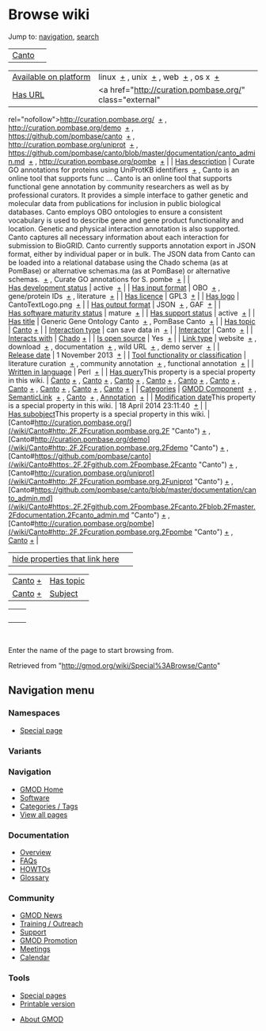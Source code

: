 <div id="mw-page-base" class="noprint">

</div>

<div id="mw-head-base" class="noprint">

</div>

<div id="content" class="mw-body" role="main">

<span id="top"></span>

<div id="mw-js-message" style="display:none;">

</div>



# <span dir="auto">Browse wiki</span>

<div id="bodyContent">

<div id="contentSub">

</div>

<div id="jump-to-nav" class="mw-jump">

Jump to: [navigation](#mw-navigation), [search](#p-search)

</div>

<div id="mw-content-text">

|                              |     |
|------------------------------|-----|
| [Canto](/wiki/Canto "Canto") |     |

|  |  |
|----|----|
| [Available on platform](/wiki/Property%3AAvailable_on_platform "Property:Available on platform") | <span class="smwb-value">linux  <span class="smwsearch">[+](/wiki/Special%3ASearchByProperty/Available-20on-20platform/linux "Special%3ASearchByProperty/Available-20on-20platform/linux")</span></span> , <span class="smwb-value">unix  <span class="smwsearch">[+](/wiki/Special%3ASearchByProperty/Available-20on-20platform/unix "Special%3ASearchByProperty/Available-20on-20platform/unix")</span></span> , <span class="smwb-value">web  <span class="smwsearch">[+](/wiki/Special%3ASearchByProperty/Available-20on-20platform/web "Special%3ASearchByProperty/Available-20on-20platform/web")</span></span> , <span class="smwb-value">os x  <span class="smwsearch">[+](/wiki/Special%3ASearchByProperty/Available-20on-20platform/os-20x "Special%3ASearchByProperty/Available-20on-20platform/os-20x")</span></span> |
| [Has URL](/wiki/Property%3AHas_URL "Property:Has URL") | <span class="smwb-value"><a href="http://curation.pombase.org/" class="external"
rel="nofollow">http://curation.pombase.org/</a>  <span class="smwsearch">[+](/wiki/Special%3ASearchByProperty/Has-20URL/http:-2F-2Fcuration.pombase.org-2F "Special%3ASearchByProperty/Has-20URL/http:-2F-2Fcuration.pombase.org-2F")</span></span> , <span class="smwb-value"><a href="http://curation.pombase.org/demo" class="external"
rel="nofollow">http://curation.pombase.org/demo</a>  <span class="smwsearch">[+](/wiki/Special%3ASearchByProperty/Has-20URL/http:-2F-2Fcuration.pombase.org-2Fdemo "Special%3ASearchByProperty/Has-20URL/http:-2F-2Fcuration.pombase.org-2Fdemo")</span></span> , <span class="smwb-value"><a href="https://github.com/pombase/canto" class="external"
rel="nofollow">https://github.com/pombase/canto</a>  <span class="smwsearch">[+](/wiki/Special%3ASearchByProperty/Has-20URL/https:-2F-2Fgithub.com-2Fpombase-2Fcanto "Special%3ASearchByProperty/Has-20URL/https:-2F-2Fgithub.com-2Fpombase-2Fcanto")</span></span> , <span class="smwb-value"><a href="http://curation.pombase.org/uniprot" class="external"
rel="nofollow">http://curation.pombase.org/uniprot</a>  <span class="smwsearch">[+](/wiki/Special%3ASearchByProperty/Has-20URL/http:-2F-2Fcuration.pombase.org-2Funiprot "Special%3ASearchByProperty/Has-20URL/http:-2F-2Fcuration.pombase.org-2Funiprot")</span></span> , <span class="smwb-value"><a
href="https://github.com/pombase/canto/blob/master/documentation/canto_admin.md"
class="external"
rel="nofollow">https://github.com/pombase/canto/blob/master/documentation/canto_admin.md</a>  <span class="smwsearch">[+](/wiki/Special%3ASearchByProperty/Has-20URL/https:-2F-2Fgithub.com-2Fpombase-2Fcanto-2Fblob-2Fmaster-2Fdocumentation-2Fcanto_admin.md "Special%3ASearchByProperty/Has-20URL/https:-2F-2Fgithub.com-2Fpombase-2Fcanto-2Fblob-2Fmaster-2Fdocumentation-2Fcanto admin.md")</span></span> , <span class="smwb-value"><a href="http://curation.pombase.org/pombe" class="external"
rel="nofollow">http://curation.pombase.org/pombe</a>  <span class="smwsearch">[+](/wiki/Special%3ASearchByProperty/Has-20URL/http:-2F-2Fcuration.pombase.org-2Fpombe "Special%3ASearchByProperty/Has-20URL/http:-2F-2Fcuration.pombase.org-2Fpombe")</span></span> |
| [Has description](/wiki/Property%3AHas_description "Property:Has description") | <span class="smwb-value">Curate GO annotations for proteins using UniProtKB identifiers  <span class="smwsearch">[+](/wiki/Special%3ASearchByProperty/Has-20description/Curate-20GO-20annotations-20for-20proteins-20using-20UniProtKB-20identifiers "Special%3ASearchByProperty/Has-20description/Curate-20GO-20annotations-20for-20proteins-20using-20UniProtKB-20identifiers")</span></span> , <span class="smwb-value">Canto is an online tool that supports func<span class="smw-highlighter" data-type="2" state="persistent" data-title="Information"><span class="smwtext"> … </span><span class="smwttcontent">Canto is an online tool that supports functional gene annotation by community researchers as well as by professional curators. It provides a simple interface to gather genetic and molecular data from publications for inclusion in public biological databases. Canto employs OBO ontologies to ensure a consistent vocabulary is used to describe gene and gene product functionality and location. Genetic and physical interaction annotation is also supported. Canto captures all necessary information about each interaction for submission to BioGRID. Canto currently supports annotation export in JSON format, either by individual paper or in bulk. The JSON data from Canto can be loaded into a relational database using the Chado schema (as at PomBase) or alternative schemas.</span></span>ma (as at PomBase) or alternative schemas.  <span class="smwsearch">[+](/mediawiki/index.php?title=Special%3ASearchByProperty&x=Has-20description%2FCanto-20is-20an-20online-20tool-20that-20supports-20functional-20gene-20annotation-20by-20community-20researchers-20as-20well-20as-20by-20professional-20curators.-20It-20provides-20a-20simple-20interface-20to-20gather-20genetic-20and-20molecular-20data-20from-20publications-20for-20inclusion-20in-20public-20biological-20databases.-20Canto-20employs-20OBO-20ontologies-20to-20ensure-20a-20consistent-20vocabulary-20is-20used-20to-20describe-20gene-20and-20gene-20product-20functionality-20and-20location.-0A-0AGenetic-20and-20physical-20interaction-20annotation-20is-20also-20supported.-20Canto-20captures-20all-20necessary-20information-20about-20each-20interaction-20for-20submission-20to-20BioGRID.-0A-0ACanto-20currently-20supports-20annotation-20export-20in-20JSON-20format%2C-20either-20by-20individual-20paper-20or-20in-20bulk.-20The-20JSON-20data-20from-20Canto-20can-20be-20loaded-20into-20a-20relational-20database-20using-20the-20Chado-20schema-20%28as-20at-20PomBase%29-20or-20alternative-20schemas. "Special%3ASearchByProperty")</span></span> , <span class="smwb-value">Curate GO annotations for S. pombe  <span class="smwsearch">[+](/wiki/Special%3ASearchByProperty/Has-20description/Curate-20GO-20annotations-20for-20S.-20pombe "Special%3ASearchByProperty/Has-20description/Curate-20GO-20annotations-20for-20S.-20pombe")</span></span> |
| [Has development status](/wiki/Property%3AHas_development_status "Property:Has development status") | <span class="smwb-value">active  <span class="smwsearch">[+](/wiki/Special%3ASearchByProperty/Has-20development-20status/active "Special%3ASearchByProperty/Has-20development-20status/active")</span></span> |
| [Has input format](/wiki/Property%3AHas_input_format "Property:Has input format") | <span class="smwb-value">OBO  <span class="smwsearch">[+](/wiki/Special%3ASearchByProperty/Has-20input-20format/OBO "Special%3ASearchByProperty/Has-20input-20format/OBO")</span></span> , <span class="smwb-value">gene/protein IDs  <span class="smwsearch">[+](/wiki/Special%3ASearchByProperty/Has-20input-20format/gene-2Fprotein-20IDs "Special%3ASearchByProperty/Has-20input-20format/gene-2Fprotein-20IDs")</span></span> , <span class="smwb-value">literature  <span class="smwsearch">[+](/wiki/Special%3ASearchByProperty/Has-20input-20format/literature "Special%3ASearchByProperty/Has-20input-20format/literature")</span></span> |
| [Has licence](/wiki/Property%3AHas_licence "Property:Has licence") | <span class="smwb-value">GPL3  <span class="smwsearch">[+](/wiki/Special%3ASearchByProperty/Has-20licence/GPL3 "Special%3ASearchByProperty/Has-20licence/GPL3")</span></span> |
| [Has logo](/wiki/Property%3AHas_logo "Property:Has logo") | <span class="smwb-value">CantoTextLogo.png  <span class="smwsearch">[+](/wiki/Special%3ASearchByProperty/Has-20logo/CantoTextLogo.png "Special%3ASearchByProperty/Has-20logo/CantoTextLogo.png")</span></span> |
| [Has output format](/wiki/Property%3AHas_output_format "Property:Has output format") | <span class="smwb-value">JSON  <span class="smwsearch">[+](/wiki/Special%3ASearchByProperty/Has-20output-20format/JSON "Special%3ASearchByProperty/Has-20output-20format/JSON")</span></span> , <span class="smwb-value">GAF  <span class="smwsearch">[+](/wiki/Special%3ASearchByProperty/Has-20output-20format/GAF "Special%3ASearchByProperty/Has-20output-20format/GAF")</span></span> |
| [Has software maturity status](/wiki/Property%3AHas_software_maturity_status "Property:Has software maturity status") | <span class="smwb-value">mature  <span class="smwsearch">[+](/wiki/Special%3ASearchByProperty/Has-20software-20maturity-20status/mature "Special%3ASearchByProperty/Has-20software-20maturity-20status/mature")</span></span> |
| [Has support status](/wiki/Property%3AHas_support_status "Property:Has support status") | <span class="smwb-value">active  <span class="smwsearch">[+](/wiki/Special%3ASearchByProperty/Has-20support-20status/active "Special%3ASearchByProperty/Has-20support-20status/active")</span></span> |
| [Has title](/wiki/Property%3AHas_title "Property:Has title") | <span class="smwb-value">Generic Gene Ontology Canto  <span class="smwsearch">[+](/wiki/Special%3ASearchByProperty/Has-20title/Generic-20Gene-20Ontology-20Canto "Special%3ASearchByProperty/Has-20title/Generic-20Gene-20Ontology-20Canto")</span></span> , <span class="smwb-value">PomBase Canto  <span class="smwsearch">[+](/wiki/Special%3ASearchByProperty/Has-20title/PomBase-20Canto "Special%3ASearchByProperty/Has-20title/PomBase-20Canto")</span></span> |
| [Has topic](/wiki/Property%3AHas_topic "Property:Has topic") | <span class="smwb-value">[Canto](/wiki/Canto "Canto") <span class="smwbrowse">[+](/wiki/Special%3ABrowse/Canto "Special%3ABrowse/Canto")</span></span> |
| [Interaction type](/wiki/Property%3AInteraction_type "Property:Interaction type") | <span class="smwb-value">can save data in  <span class="smwsearch">[+](/wiki/Special%3ASearchByProperty/Interaction-20type/can-20save-20data-20in "Special%3ASearchByProperty/Interaction-20type/can-20save-20data-20in")</span></span> |
| <a
href="/mediawiki/index.php?title=Property:Interactor&amp;action=edit&amp;redlink=1"
class="new"
title="Property:Interactor (page does not exist)">Interactor</a> | <span class="smwb-value">Canto  <span class="smwsearch">[+](/wiki/Special%3ASearchByProperty/Interactor/Canto "Special%3ASearchByProperty/Interactor/Canto")</span></span> |
| [Interacts with](/wiki/Property%3AInteracts_with "Property:Interacts with") | <span class="smwb-value"><a href="/wiki/Chado" class="mw-redirect" title="Chado">Chado</a> <span class="smwbrowse">[+](/wiki/Special%3ABrowse/Chado "Special%3ABrowse/Chado")</span></span> |
| [Is open source](/wiki/Property%3AIs_open_source "Property:Is open source") | <span class="smwb-value">Yes  <span class="smwsearch">[+](/wiki/Special%3ASearchByProperty/Is-20open-20source/Yes "Special%3ASearchByProperty/Is-20open-20source/Yes")</span></span> |
| [Link type](/wiki/Property%3ALink_type "Property:Link type") | <span class="smwb-value">website  <span class="smwsearch">[+](/wiki/Special%3ASearchByProperty/Link-20type/website "Special%3ASearchByProperty/Link-20type/website")</span></span> , <span class="smwb-value">download  <span class="smwsearch">[+](/wiki/Special%3ASearchByProperty/Link-20type/download "Special%3ASearchByProperty/Link-20type/download")</span></span> , <span class="smwb-value">documentation  <span class="smwsearch">[+](/wiki/Special%3ASearchByProperty/Link-20type/documentation "Special%3ASearchByProperty/Link-20type/documentation")</span></span> , <span class="smwb-value">wild URL  <span class="smwsearch">[+](/wiki/Special%3ASearchByProperty/Link-20type/wild-20URL "Special%3ASearchByProperty/Link-20type/wild-20URL")</span></span> , <span class="smwb-value">demo server  <span class="smwsearch">[+](/wiki/Special%3ASearchByProperty/Link-20type/demo-20server "Special%3ASearchByProperty/Link-20type/demo-20server")</span></span> |
| [Release date](/wiki/Property%3ARelease_date "Property:Release date") | <span class="smwb-value">1 November 2013  <span class="smwsearch">[+](/wiki/Special%3ASearchByProperty/Release-20date/1-20November-202013 "Special%3ASearchByProperty/Release-20date/1-20November-202013")</span></span> |
| [Tool functionality or classification](/wiki/Property%3ATool_functionality_or_classification "Property:Tool functionality or classification") | <span class="smwb-value">literature curation  <span class="smwsearch">[+](/wiki/Special%3ASearchByProperty/Tool-20functionality-20or-20classification/literature-20curation "Special%3ASearchByProperty/Tool-20functionality-20or-20classification/literature-20curation")</span></span> , <span class="smwb-value">community annotation  <span class="smwsearch">[+](/wiki/Special%3ASearchByProperty/Tool-20functionality-20or-20classification/community-20annotation "Special%3ASearchByProperty/Tool-20functionality-20or-20classification/community-20annotation")</span></span> , <span class="smwb-value">functional annotation  <span class="smwsearch">[+](/wiki/Special%3ASearchByProperty/Tool-20functionality-20or-20classification/functional-20annotation "Special%3ASearchByProperty/Tool-20functionality-20or-20classification/functional-20annotation")</span></span> |
| [Written in language](/wiki/Property%3AWritten_in_language "Property:Written in language") | <span class="smwb-value">Perl  <span class="smwsearch">[+](/wiki/Special%3ASearchByProperty/Written-20in-20language/Perl "Special%3ASearchByProperty/Written-20in-20language/Perl")</span></span> |
| <span class="smw-highlighter" data-type="1" state="inline" data-title="Property"><span class="smwbuiltin">[Has query](/wiki/Property:Has_query "Property:Has query")</span><span class="smwttcontent">This property is a special property in this wiki.</span></span> | <span class="smwb-value">[Canto](/wiki/Canto#_QUERY2fa87fb9c0faf32d1a70818e2085aa15 "Canto") <span class="smwbrowse">[+](/wiki/Special%3ABrowse/Canto-23_QUERY2fa87fb9c0faf32d1a70818e2085aa15 "Special%3ABrowse/Canto-23 QUERY2fa87fb9c0faf32d1a70818e2085aa15")</span></span> , <span class="smwb-value">[Canto](/wiki/Canto#_QUERY19a91d3fb7433557dea2ef0e3f7be655 "Canto") <span class="smwbrowse">[+](/wiki/Special%3ABrowse/Canto-23_QUERY19a91d3fb7433557dea2ef0e3f7be655 "Special%3ABrowse/Canto-23 QUERY19a91d3fb7433557dea2ef0e3f7be655")</span></span> , <span class="smwb-value">[Canto](/wiki/Canto#_QUERY5e2d0d555115519945e44f741da42a7e "Canto") <span class="smwbrowse">[+](/wiki/Special%3ABrowse/Canto-23_QUERY5e2d0d555115519945e44f741da42a7e "Special%3ABrowse/Canto-23 QUERY5e2d0d555115519945e44f741da42a7e")</span></span> , <span class="smwb-value">[Canto](/wiki/Canto#_QUERY4f5058166d7ff4f42aabdb2b8148f986 "Canto") <span class="smwbrowse">[+](/wiki/Special%3ABrowse/Canto-23_QUERY4f5058166d7ff4f42aabdb2b8148f986 "Special%3ABrowse/Canto-23 QUERY4f5058166d7ff4f42aabdb2b8148f986")</span></span> , <span class="smwb-value">[Canto](/wiki/Canto#_QUERY8376e97201563c5872c39bfa2904c792 "Canto") <span class="smwbrowse">[+](/wiki/Special%3ABrowse/Canto-23_QUERY8376e97201563c5872c39bfa2904c792 "Special%3ABrowse/Canto-23 QUERY8376e97201563c5872c39bfa2904c792")</span></span> , <span class="smwb-value">[Canto](/wiki/Canto#_QUERYf27a736bda0b3136c3403b8231a9f2da "Canto") <span class="smwbrowse">[+](/wiki/Special%3ABrowse/Canto-23_QUERYf27a736bda0b3136c3403b8231a9f2da "Special%3ABrowse/Canto-23 QUERYf27a736bda0b3136c3403b8231a9f2da")</span></span> , <span class="smwb-value">[Canto](/wiki/Canto#_QUERYe155e3706e52dca5428a9610a40e0288 "Canto") <span class="smwbrowse">[+](/wiki/Special%3ABrowse/Canto-23_QUERYe155e3706e52dca5428a9610a40e0288 "Special%3ABrowse/Canto-23 QUERYe155e3706e52dca5428a9610a40e0288")</span></span> , <span class="smwb-value">[Canto](/wiki/Canto#_QUERY6a8a211d2af81215ff7593c571b31bc5 "Canto") <span class="smwbrowse">[+](/wiki/Special%3ABrowse/Canto-23_QUERY6a8a211d2af81215ff7593c571b31bc5 "Special%3ABrowse/Canto-23 QUERY6a8a211d2af81215ff7593c571b31bc5")</span></span> , <span class="smwb-value">[Canto](/wiki/Canto#_QUERYda29742e8385c21da9c31e8b1c71a481 "Canto") <span class="smwbrowse">[+](/wiki/Special%3ABrowse/Canto-23_QUERYda29742e8385c21da9c31e8b1c71a481 "Special%3ABrowse/Canto-23 QUERYda29742e8385c21da9c31e8b1c71a481")</span></span> , <span class="smwb-value">[Canto](/wiki/Canto#_QUERY56402643848b62a0e08483cc778202d1 "Canto") <span class="smwbrowse">[+](/wiki/Special%3ABrowse/Canto-23_QUERY56402643848b62a0e08483cc778202d1 "Special%3ABrowse/Canto-23 QUERY56402643848b62a0e08483cc778202d1")</span></span> |
| [Categories](/wiki/Special:Categories "Special:Categories") | <span class="smwb-value">[GMOD Component](/wiki/Category%3AGMOD_Component "Category%3AGMOD Component")  <span class="smwsearch">[+](/wiki/Special%3ASearchByProperty/GMOD-20Component "Special%3ASearchByProperty/GMOD-20Component")</span></span> , <span class="smwb-value"><a
href="/mediawiki/index.php?title=Category%3ASemanticLink&amp;action=edit&amp;redlink=1"
class="new"
title="Category%3ASemanticLink (page does not exist)">SemanticLink</a>  <span class="smwsearch">[+](/wiki/Special%3ASearchByProperty/SemanticLink "Special%3ASearchByProperty/SemanticLink")</span></span> , <span class="smwb-value"><a
href="/mediawiki/index.php?title=Category%3ACanto&amp;action=edit&amp;redlink=1"
class="new" title="Category%3ACanto (page does not exist)">Canto</a>  <span class="smwsearch">[+](/wiki/Special%3ASearchByProperty/Canto "Special%3ASearchByProperty/Canto")</span></span> , <span class="smwb-value">[Annotation](/wiki/Category%3AAnnotation "Category%3AAnnotation")  <span class="smwsearch">[+](/wiki/Special%3ASearchByProperty/Annotation "Special%3ASearchByProperty/Annotation")</span></span> |
| <span class="smw-highlighter" data-type="1" state="inline" data-title="Property"><span class="smwbuiltin">[Modification date](/wiki/Property:Modification_date "Property:Modification date")</span><span class="smwttcontent">This property is a special property in this wiki.</span></span> | <span class="smwb-value">18 April 2014 23:11:40  <span class="smwsearch">[+](/wiki/Special%3ASearchByProperty/Modification-20date/18-20April-202014-2023:11:40 "Special%3ASearchByProperty/Modification-20date/18-20April-202014-2023:11:40")</span></span> |
| <span class="smw-highlighter" data-type="1" state="inline" data-title="Property"><span class="smwbuiltin">[Has subobject](/wiki/Property%3AHas_subobject "Property:Has subobject")</span><span class="smwttcontent">This property is a special property in this wiki.</span></span> | <span class="smwb-value">[Canto#http://curation.pombase.org/](/wiki/Canto#http:.2F.2Fcuration.pombase.org.2F "Canto") <span class="smwbrowse">[+](/wiki/Special%3ABrowse/Canto-23http:-2F-2Fcuration.pombase.org-2F "Special%3ABrowse/Canto-23http:-2F-2Fcuration.pombase.org-2F")</span></span> , <span class="smwb-value">[Canto#http://curation.pombase.org/demo](/wiki/Canto#http:.2F.2Fcuration.pombase.org.2Fdemo "Canto") <span class="smwbrowse">[+](/wiki/Special%3ABrowse/Canto-23http:-2F-2Fcuration.pombase.org-2Fdemo "Special%3ABrowse/Canto-23http:-2F-2Fcuration.pombase.org-2Fdemo")</span></span> , <span class="smwb-value">[Canto#https://github.com/pombase/canto](/wiki/Canto#https:.2F.2Fgithub.com.2Fpombase.2Fcanto "Canto") <span class="smwbrowse">[+](/wiki/Special%3ABrowse/Canto-23https:-2F-2Fgithub.com-2Fpombase-2Fcanto "Special%3ABrowse/Canto-23https:-2F-2Fgithub.com-2Fpombase-2Fcanto")</span></span> , <span class="smwb-value">[Canto#http://curation.pombase.org/uniprot](/wiki/Canto#http:.2F.2Fcuration.pombase.org.2Funiprot "Canto") <span class="smwbrowse">[+](/wiki/Special%3ABrowse/Canto-23http:-2F-2Fcuration.pombase.org-2Funiprot "Special%3ABrowse/Canto-23http:-2F-2Fcuration.pombase.org-2Funiprot")</span></span> , <span class="smwb-value">[Canto#https://github.com/pombase/canto/blob/master/documentation/canto_admin.md](/wiki/Canto#https:.2F.2Fgithub.com.2Fpombase.2Fcanto.2Fblob.2Fmaster.2Fdocumentation.2Fcanto_admin.md "Canto") <span class="smwbrowse">[+](/wiki/Special%3ABrowse/Canto-23https:-2F-2Fgithub.com-2Fpombase-2Fcanto-2Fblob-2Fmaster-2Fdocumentation-2Fcanto_admin.md "Special%3ABrowse/Canto-23https:-2F-2Fgithub.com-2Fpombase-2Fcanto-2Fblob-2Fmaster-2Fdocumentation-2Fcanto admin.md")</span></span> , <span class="smwb-value">[Canto#http://curation.pombase.org/pombe](/wiki/Canto#http:.2F.2Fcuration.pombase.org.2Fpombe "Canto") <span class="smwbrowse">[+](/wiki/Special%3ABrowse/Canto-23http:-2F-2Fcuration.pombase.org-2Fpombe "Special%3ABrowse/Canto-23http:-2F-2Fcuration.pombase.org-2Fpombe")</span></span> , <span class="smwb-value">[Canto](/wiki/Canto#_564f9c71bf2847fc3c542a7b9ac7927f "Canto") <span class="smwbrowse">[+](/wiki/Special%3ABrowse/Canto-23_564f9c71bf2847fc3c542a7b9ac7927f "Special%3ABrowse/Canto-23 564f9c71bf2847fc3c542a7b9ac7927f")</span></span> |

<span id="smw_browse_incoming"></span>

|  |  |
|----|----|
| [hide properties that link here](/mediawiki/index.php?title=Special:Browse&offset=0&dir=out&article=Canto)  |  |

|  |  |
|----|----|
| <span class="smwb-ivalue">[Canto](/wiki/Canto "Canto") <span class="smwbrowse">[+](/wiki/Special%3ABrowse/Canto "Special%3ABrowse/Canto")</span></span> | [Has topic](/wiki/Property%3AHas_topic "Property:Has topic") |
| <span class="smwb-ivalue">[Canto](/wiki/Canto#_564f9c71bf2847fc3c542a7b9ac7927f "Canto") <span class="smwbrowse">[+](/wiki/Special%3ABrowse/Canto-23_564f9c71bf2847fc3c542a7b9ac7927f "Special%3ABrowse/Canto-23 564f9c71bf2847fc3c542a7b9ac7927f")</span></span> | [Subject](/wiki/Property%3ASubject "Property%3ASubject") |

|     |     |
|-----|-----|
|     |     |

 

Enter the name of the page to start browsing from.  

</div>

<div class="printfooter">

Retrieved from "<http://gmod.org/wiki/Special%3ABrowse/Canto>"

</div>

<div id="catlinks" class="catlinks catlinks-allhidden">

</div>

<div class="visualClear">

</div>

</div>

</div>

<div id="mw-navigation">

## Navigation menu

<div id="mw-head">



<div id="left-navigation">

<div id="p-namespaces" class="vectorTabs" role="navigation"
aria-labelledby="p-namespaces-label">

### Namespaces

- <span id="ca-nstab-special">[Special
  page](/wiki/Special%3ABrowse/Canto "This is a special page, you cannot edit the page itself")</span>

</div>

<div id="p-variants" class="vectorMenu emptyPortlet" role="navigation"
aria-labelledby="p-variants-label">

### 

### Variants[](#)

<div class="menu">

</div>

</div>

</div>





</div>



</div>

</div>

</div>

<div id="mw-panel">

<div id="p-logo" role="banner">

<a href="/wiki/Main_Page"
style="background-image: url(http://gmod.org/images/GMOD-cogs.png);"
title="Visit the main page"></a>

</div>

<div id="p-Navigation" class="portal" role="navigation"
aria-labelledby="p-Navigation-label">

### Navigation

<div class="body">

- <span id="n-GMOD-Home">[GMOD Home](/wiki/Main_Page)</span>
- <span id="n-Software">[Software](/wiki/GMOD_Components)</span>
- <span id="n-Categories-.2F-Tags">[Categories /
  Tags](/wiki/Categories)</span>
- <span id="n-View-all-pages">[View all
  pages](/wiki/Special:AllPages)</span>

</div>

</div>

<div id="p-Documentation" class="portal" role="navigation"
aria-labelledby="p-Documentation-label">

### Documentation

<div class="body">

- <span id="n-Overview">[Overview](/wiki/Overview)</span>
- <span id="n-FAQs">[FAQs](/wiki/Category%3AFAQ)</span>
- <span id="n-HOWTOs">[HOWTOs](/wiki/Category%3AHOWTO)</span>
- <span id="n-Glossary">[Glossary](/wiki/Glossary)</span>

</div>

</div>

<div id="p-Community" class="portal" role="navigation"
aria-labelledby="p-Community-label">

### Community

<div class="body">

- <span id="n-GMOD-News">[GMOD News](/wiki/GMOD_News)</span>
- <span id="n-Training-.2F-Outreach">[Training /
  Outreach](/wiki/Training_and_Outreach)</span>
- <span id="n-Support">[Support](/wiki/Support)</span>
- <span id="n-GMOD-Promotion">[GMOD
  Promotion](/wiki/GMOD_Promotion)</span>
- <span id="n-Meetings">[Meetings](/wiki/Meetings)</span>
- <span id="n-Calendar">[Calendar](/wiki/Calendar)</span>

</div>

</div>

<div id="p-tb" class="portal" role="navigation"
aria-labelledby="p-tb-label">

### Tools

<div class="body">

- <span id="t-specialpages"><a href="/wiki/Special:SpecialPages" accesskey="q"
  title="A list of all special pages [q]">Special pages</a></span>
- <span id="t-print"><a
  href="/mediawiki/index.php?title=Special%3ABrowse/Canto&amp;printable=yes"
  rel="alternate" accesskey="p"
  title="Printable version of this page [p]">Printable version</a></span>

</div>

</div>

</div>

</div>

<div id="footer" role="contentinfo">

- <span id="footer-places-about">[About
  GMOD](/wiki/GMOD:About "GMOD:About")</span>

<!-- -->






</div>
